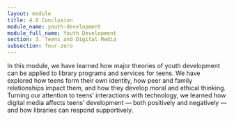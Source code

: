 ```yaml
---
layout: module
title: 4.0 Conclusion
module_name: youth-development
module_full_name: Youth Development
section: 3. Teens and Digital Media
subsection: four-zero
---
```


In this module, we have learned how major theories of youth development can be applied to library programs and services for teens. We have explored how teens form their own identity, how peer and family relationships impact them, and how they develop moral and ethical thinking. Turning our attention to teens’ interactions with technology, we learned how digital media affects teens’ development — both positively and negatively — and how libraries can respond supportively. 
